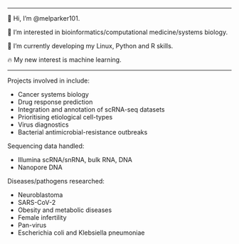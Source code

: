 
---

👋 Hi, I’m @melparker101.

👀 I’m interested in bioinformatics/computational medicine/systems biology.

🌱 I’m currently developing my Linux, Python and R skills.

:fire: My new interest is machine learning.

---

Projects involved in include:
-  Cancer systems biology
-  Drug response prediction
-  Integration and annotation of scRNA-seq datasets
-  Prioritising etiological cell-types
-  Virus diagnostics
-  Bacterial antimicrobial-resistance outbreaks

Sequencing data handled:
  -  Illumina scRNA/snRNA, bulk RNA, DNA
  -  Nanopore DNA

Diseases/pathogens researched:
- Neuroblastoma
- SARS-CoV-2 
- Obesity and metabolic diseases
- Female infertility
- Pan-virus
- Escherichia coli and Klebsiella pneumoniae

<!--- 💞️ I’m looking to collaborate on ...
- 📫 How to reach me ... --->

<!---
melparker101/melparker101 is a ✨ special ✨ repository because its `README.md` (this file) appears on your GitHub profile.
You can click the Preview link to take a look at your changes.
--->
